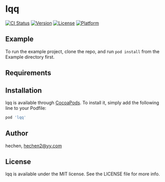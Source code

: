 # lqq

[![CI Status](https://img.shields.io/travis/hechen/lqq.svg?style=flat)](https://travis-ci.org/hechen/lqq)
[![Version](https://img.shields.io/cocoapods/v/lqq.svg?style=flat)](https://cocoapods.org/pods/lqq)
[![License](https://img.shields.io/cocoapods/l/lqq.svg?style=flat)](https://cocoapods.org/pods/lqq)
[![Platform](https://img.shields.io/cocoapods/p/lqq.svg?style=flat)](https://cocoapods.org/pods/lqq)

## Example

To run the example project, clone the repo, and run `pod install` from the Example directory first.

## Requirements

## Installation

lqq is available through [CocoaPods](https://cocoapods.org). To install
it, simply add the following line to your Podfile:

```ruby
pod 'lqq'
```

## Author

hechen, hechen2@yy.com

## License

lqq is available under the MIT license. See the LICENSE file for more info.

